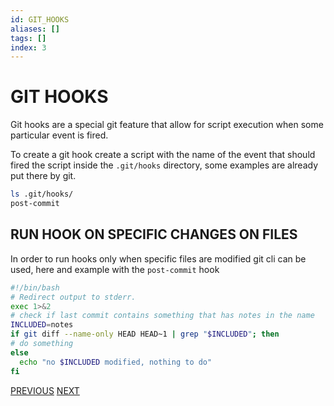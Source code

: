 ```yaml
---
id: GIT_HOOKS
aliases: []
tags: []
index: 3
---
```


# GIT HOOKS

Git hooks are a special git feature that allow for script execution when some particular event is fired.

To create a git hook create a script with the name of the event that should fired the script inside the `.git/hooks` directory, some examples are already put there by git.

```bash
ls .git/hooks/
post-commit
```

## RUN HOOK ON SPECIFIC CHANGES ON FILES

In order to run hooks only when specific files are modified git cli can be used, here and example with the `post-commit` hook

```bash
#!/bin/bash
# Redirect output to stderr.
exec 1>&2
# check if last commit contains something that has notes in the name
INCLUDED=notes
if git diff --name-only HEAD HEAD~1 | grep "$INCLUDED"; then
# do something
else
  echo "no $INCLUDED modified, nothing to do"
fi
```

[PREVIOUS](pages/bash_automation/SETUP_HETZNER_STORAGEBOX_BACKUP.md) [NEXT](pages/git_github/CREATE_CI_GITHUB_ACTIONS.md)
